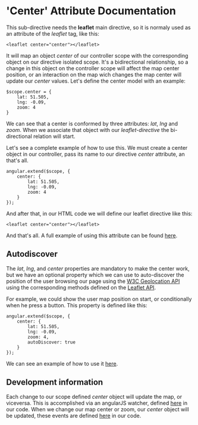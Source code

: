 'Center' Attribute Documentation
==================================

This sub-directive needs the **leaflet** main directive, so it is normaly used as an attribute of the *leaflet* tag, like this:

```
<leaflet center="center"></leaflet>
```

It will map an object _center_ of our controller scope with the corresponding object on our directive isolated scope. It's a bidirectional relationship, so a change in this object on the controller scope will affect the map center position, or an interaction on the map wich changes the map center will update our _center_ values. Let's define the center model with an example:

```
$scope.center = {
    lat: 51.505,
    lng: -0.09,
    zoom: 4
}
```

We can see that a center is conformed by three attributes: _lat_, _lng_ and _zoom_. When we associate that object with our _leaflet-directive_ the bi-directional relation will start.


Let's see a complete example of how to use this. We must create a center object in our controller, pass its name to our directive _center_ attribute, an that's all.

```
angular.extend($scope, {
    center: {
        lat: 51.505,
        lng: -0.09,
        zoom: 4
    }
});
```

And after that, in our HTML code we will define our leaflet directive like this:
```
<leaflet center="center"></leaflet>
```

And that's all. A full example of using this attribute can be found [here](http://tombatossals.github.io/angular-leaflet-directive/examples/center-example.html).

Autodiscover
------------
The _lat_, _lng_, and _center_ properties are mandatory to make the center work, but we have an optional property which we can use to auto-discover the position of the user browsing our page using the [W3C Geolocation API](http://dev.w3.org/geo/api/spec-source.html) using the corresponding methods defined on the [Leaflet API](http://leafletjs.com/reference.html#map-locate).

For example, we could show the user map position on start, or conditionally when he press a button. This property is defined like this:

```
angular.extend($scope, {
    center: {
        lat: 51.505,
        lng: -0.09,
        zoom: 4,
        autoDiscover: true
    }
});
```

We can see an example of how to use it [here](http://tombatossals.github.io/angular-leaflet-directive/examples/center-autodiscover-example.html).


Development information
-----------------------
Each change to our scope defined _center_ object will update the map, or viceversa. This is accomplished via an angularJS watcher, defined [here](https://github.com/tombatossals/angular-leaflet-directive/blob/master/src/directives/center.js#L35) in our code. When we change our map center or zoom, our _center_ object will be updated, these events are defined [here](https://github.com/tombatossals/angular-leaflet-directive/blob/master/src/directives/center.js#L48) in our code.

